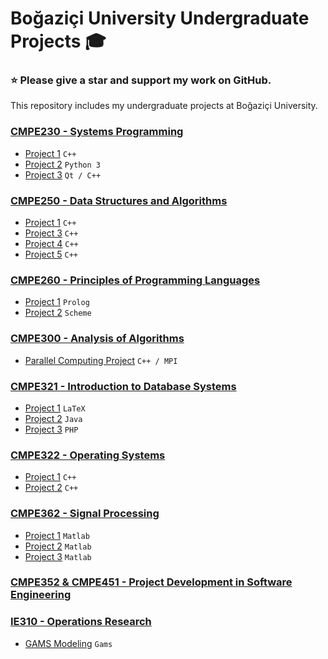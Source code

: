 # Boğaziçi University Undergraduate Projects :mortar_board:
### :star: Please give a star and support my work on GitHub.
This repository includes my undergraduate projects at Boğaziçi University.

### [CMPE230 - Systems Programming](/CMPE230)
- [Project 1](/CMPE230/Project1) `C++`
- [Project 2](/CMPE230/Project2) `Python 3`
- [Project 3](/CMPE230/Project3) `Qt / C++`

### [CMPE250 - Data Structures and Algorithms](/CMPE250)
- [Project 1](/CMPE250/Project1) `C++`
- [Project 3](/CMPE250/Project3) `C++`
- [Project 4](/CMPE250/project4) `C++`
- [Project 5](/CMPE250/Project5) `C++`

### [CMPE260 - Principles of Programming Languages](/CMPE260)
- [Project 1](/CMPE260/Project1) `Prolog`
- [Project 2](/CMPE260/Project2) `Scheme`

### [CMPE300 - Analysis of Algorithms](/CMPE300)
- [Parallel Computing Project](/CMPE300) `C++ / MPI`

### [CMPE321 - Introduction to Database Systems](/CMPE321)
- [Project 1](/CMPE321/Project1) `LaTeX`
- [Project 2](/CMPE321/Project2) `Java`
- [Project 3](/CMPE321/Project3) `PHP`

### [CMPE322 - Operating Systems](/cmpe322)
- [Project 1](/CMPE322/Project1) `C++`
- [Project 2](/CMPE322/Project2) `C++`

### [CMPE362 - Signal Processing](/cmpe362)
- [Project 1](/CMPE362/Project1) `Matlab`
- [Project 2](/CMPE362/Project2) `Matlab`
- [Project 3](/CMPE362/Project3) `Matlab`

### [CMPE352 & CMPE451 - Project Development in Software Engineering](https://github.com/bounswe/bounswe2019group6)

### [IE310 - Operations Research](/IE310)
- [GAMS Modeling](/IE310) `Gams`

